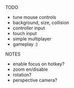 TODO
* tune mouse controls
* background, size, collision
* controller input
* touch input
* simple multiplayer
* gameplay :)

NOTES
* enable focus on hotkey?
* zoom en/disable
* rotation?
* perspective camera?
